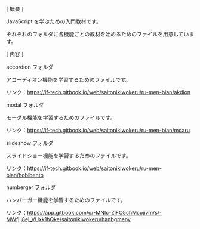 [ 概要 ]

JavaScript を学ぶための入門教材です。  

それぞれのフォルダに各機能ごとの教材を始めるためのファイルを用意しています。

[ 内容 ]

accordion フォルダ

アコーディオン機能を学習するためのファイルです。  

リンク：https://if-tech.gitbook.io/web/saitonikiwokeru/ru-men-bian/akdion

modal フォルダ

モーダル機能を学習するためのファイルです。

リンク：https://if-tech.gitbook.io/web/saitonikiwokeru/ru-men-bian/mdaru

slideshow フォルダ

スライドショー機能を学習するためのファイルです。  

リンク：https://if-tech.gitbook.io/web/saitonikiwokeru/ru-men-bian/hobibento

humberger フォルダ

ハンバーガー機能を学習するためのファイルです。  

リンク：https://app.gitbook.com/o/-MNIc-ZlFO5chMcojivm/s/-MWfjjl8ej_VUxk1hQke/saitonikiwokeru/hanbgmeny
